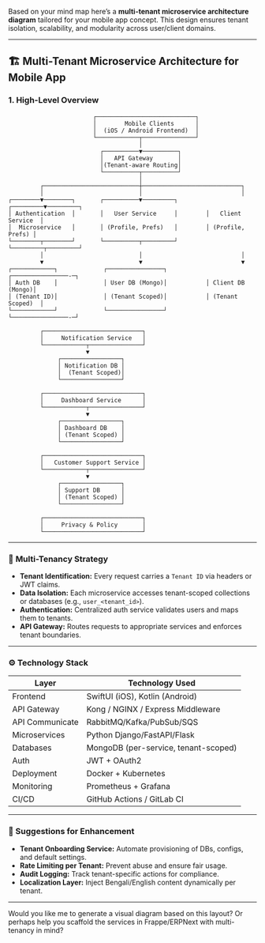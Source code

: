 Based on your mind map here’s a **multi-tenant microservice architecture diagram** tailored for your mobile app concept. This design ensures tenant isolation, scalability, and modularity across user/client domains.

---

## 🏗️ Multi-Tenant Microservice Architecture for Mobile App

### **1. High-Level Overview**

```plaintext
                        ┌────────────────────────────┐
                        │        Mobile Clients      │
                        │  (iOS / Android Frontend)  │
                        └────────────┬───────────────┘
                                     │
                          ┌──────────▼──────────┐
                          │   API Gateway       │
                          │(Tenant-aware Routing│
                          └──────────┬──────────┘
                                     │
         ┌───────────────────────────┼────────────────────────────┐
         │                           │                            │
┌────────▼────────┐       ┌──────────▼─────────┐        ┌─────────▼─────────┐
│ Authentication  │       │   User Service     │        │   Client Service  │
│  Microservice   │       │ (Profile, Prefs)   │        │ (Profile, Prefs) │
└────────┬────────┘       └──────────┬─────────┘        └─────────┬─────────┘
         │                           │                            │
         ▼                           ▼                            ▼
┌────────────┐             ┌────────────────┐           ┌────────────────-─┐
│ Auth DB    │             │ User DB (Mongo)│           │ Client DB (Mongo)│
│ (Tenant ID)│             │ (Tenant Scoped)│           │ (Tenant Scoped)  │
└────────────┘             └────────────────┘           └────────────────-─┘

         ┌────────────────────────────┐
         │     Notification Service   │
         └────────────┬───────────────┘
                      ▼
              ┌─────────────────┐
              │ Notification DB │
              │  (Tenant Scoped)│
              └─────────────────┘

         ┌────────────────────────────┐
         │     Dashboard Service      │
         └────────────┬───────────────┘
                      ▼
              ┌─────────────────┐
              │ Dashboard DB    │
              │ (Tenant Scoped) │
              └─────────────────┘

         ┌────────────────────────────┐
         │   Customer Support Service │
         └────────────┬───────────────┘
                      ▼
              ┌─────────────────┐
              │ Support DB      │
              │ (Tenant Scoped) │
              └─────────────────┘

         ┌────────────────────────────┐
         │     Privacy & Policy       │
         └────────────────────────────┘

```

---

### 🔐 **Multi-Tenancy Strategy**

- **Tenant Identification:** Every request carries a `Tenant ID` via headers or JWT claims.
- **Data Isolation:** Each microservice accesses tenant-scoped collections or databases (e.g., `user_<tenant_id>`).
- **Authentication:** Centralized auth service validates users and maps them to tenants.
- **API Gateway:** Routes requests to appropriate services and enforces tenant boundaries.

---

### ⚙️ **Technology Stack**

| Layer            | Technology Used         |
|------------------|-------------------------|
| Frontend         | SwiftUI (iOS), Kotlin (Android) |
| API Gateway      | Kong / NGINX / Express Middleware |
| API Communicate  | RabbitMQ/Kafka/PubSub/SQS |
| Microservices    | Python Django/FastAPI/Flask     |
| Databases        | MongoDB (per-service, tenant-scoped) |
| Auth             | JWT + OAuth2            |
| Deployment       | Docker + Kubernetes     |
| Monitoring       | Prometheus + Grafana    |
| CI/CD            | GitHub Actions / GitLab CI |

---

### 🧠 Suggestions for Enhancement

- **Tenant Onboarding Service:** Automate provisioning of DBs, configs, and default settings.
- **Rate Limiting per Tenant:** Prevent abuse and ensure fair usage.
- **Audit Logging:** Track tenant-specific actions for compliance.
- **Localization Layer:** Inject Bengali/English content dynamically per tenant.

---

Would you like me to generate a visual diagram based on this layout? Or perhaps help you scaffold the services in Frappe/ERPNext with multi-tenancy in mind?
